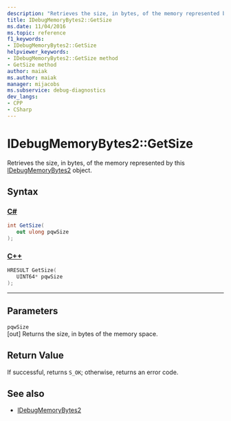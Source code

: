 ```yaml
---
description: "Retrieves the size, in bytes, of the memory represented by this IDebugMemoryBytes2 object."
title: IDebugMemoryBytes2::GetSize
ms.date: 11/04/2016
ms.topic: reference
f1_keywords:
- IDebugMemoryBytes2::GetSize
helpviewer_keywords:
- IDebugMemoryBytes2::GetSize method
- GetSize method
author: maiak
ms.author: maiak
manager: mijacobs
ms.subservice: debug-diagnostics
dev_langs:
- CPP
- CSharp
---
```

# IDebugMemoryBytes2::GetSize

Retrieves the size, in bytes, of the memory represented by this [IDebugMemoryBytes2](../../../extensibility/debugger/reference/idebugmemorybytes2.md) object.

## Syntax

### [C#](#tab/csharp)
```csharp
int GetSize(
   out ulong pqwSize
);
```
### [C++](#tab/cpp)
```cpp
HRESULT GetSize( 
   UINT64* pqwSize
);
```
---

## Parameters
`pqwSize`\
[out] Returns the size, in bytes of the memory space.

## Return Value
 If successful, returns `S_OK`; otherwise, returns an error code.

## See also
- [IDebugMemoryBytes2](../../../extensibility/debugger/reference/idebugmemorybytes2.md)

